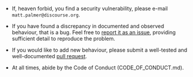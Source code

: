 * If, heaven forbid, you find a security vulnerability, please e-mail
  `matt.palmer@discourse.org`.

* If you have found a discrepancy in documented and observed behaviour, that
  is a bug.  Feel free to [report it as an
  issue](https://github.com/discourse/dns-sd/issues), providing
  sufficient detail to reproduce the problem.

* If you would like to add new behaviour, please submit a well-tested and
  well-documented [pull
  request](https://github.com/discourse/dns-sd/pulls).

* At all times, abide by the Code of Conduct (CODE_OF_CONDUCT.md).
